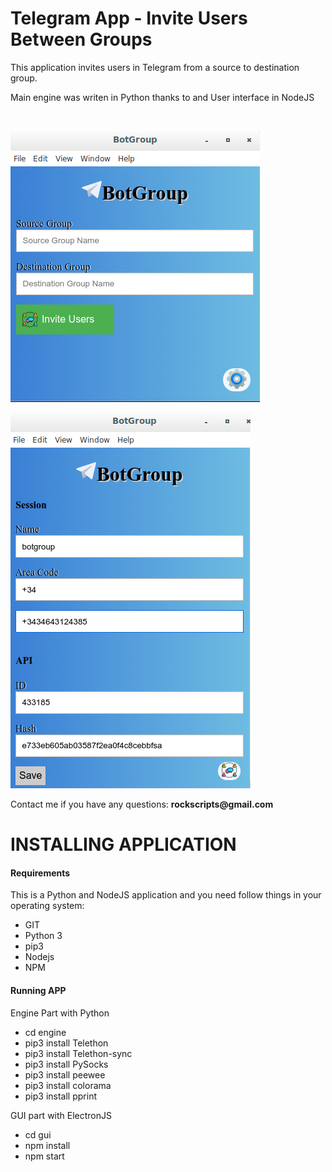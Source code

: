 <h1>Telegram App - Invite Users Between Groups</h1>
<p>
This application invites users in Telegram from a source to destination group.
<p>
Main engine was writen in Python thanks to  and User interface in NodeJS
</p>

<br>
<p>
<img src='screenshots/1.png'>
</p>
<p>
<img src='screenshots/2.png'>
</p>
Contact me if you have any questions: <b>rockscripts@gmail.com</b>
</p>
<h1>INSTALLING APPLICATION</h1>
<h4>Requirements</h4>
<p>
This is a Python and NodeJS application and you need follow things in your operating system:
<ul>
<li>GIT</li>
<li>Python 3</li>
<li>pip3</li>
<li>Nodejs</li>
<li>NPM</li>
</ul>
</p>
<h4>Running APP</h4>
<p>Engine Part with Python</p>
<ul>
<li>cd engine</li>
<li>pip3 install Telethon</li>
<li>pip3 install Telethon-sync</li>
<li>pip3 install PySocks</li>
<li>pip3 install peewee</li>
<li>pip3 install colorama</li>
<li>pip3 install pprint</li>
</ul>
<p>GUI part with ElectronJS</p>
<ul>
<li>cd gui</li>
<li>npm install</li>
<li>npm start</li>
</ul>